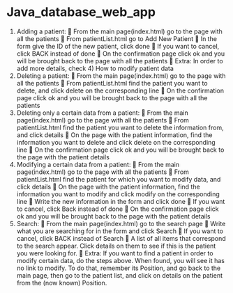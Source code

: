 # Java_database_web_app
1) Adding a patient:
 From the main page(index.html) go to the page with all the patients
 From patientList.html go to Add New Patient
 In the form give the ID of the new patient, click done
 If you want to cancel, click BACK instead of done
 On the confirmation page click ok and you will be brought back to the page with all
the patients
 Extra: In order to add more details, check 4) How to modify patient data
2) Deleting a patient:
 From the main page(index.html) go to the page with all the patients
 From patientList.html find the patient you want to delete, and click delete on the
corresponding line
 On the confirmation page click ok and you will be brought back to the page with all
the patients
3) Deleting only a certain data from a patient:
 From the main page(index.html) go to the page with all the patients
 From patientList.html find the patient you want to delete the information from, and
click details
 On the page with the patient information, find the information you want to delete and
click delete on the corresponding line
 On the confirmation page click ok and you will be brought back to the page with the
patient details
4) Modifying a certain data from a patient:
 From the main page(index.html) go to the page with all the patients
 From patientList.html find the patient for which you want to modify data, and click
details
 On the page with the patient information, find the information you want to modify
and click modify on the corresponding line
 Write the new information in the form and click done
 If you want to cancel, click Back instead of done
 On the confirmation page click ok and you will be brought back to the page with the
patient details
5) Search:
 From the main page(index.html) go to the search page
 Write what you are searching for in the form and click Search
 If you want to cancel, click BACK instead of Search
 A list of all items that correspond to the search appear. Click details on them to see if
this is the patient you were looking for.
 Extra: If you want to find a patient in order to modify certain data, do the steps above.
When found, you will see it has no link to modify. To do that, remember its Position,
and go back to the main page, then go to the patient list, and click on details on the
patient from the (now known) Position.
